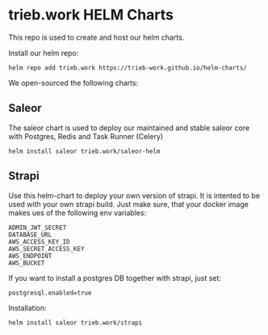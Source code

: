 # trieb.work HELM Charts
This repo is used to create and host our helm charts.

Install our helm repo:

```
helm repo add trieb.work https://trieb-work.github.io/helm-charts/
```

We open-sourced the following charts:

## Saleor
The saleor chart is used to deploy our maintained and stable saleor core with Postgres, Redis and Task Runner (Celery)
```
helm install saleor trieb.work/saleor-helm
```

## Strapi
Use this helm-chart to deploy your own version of strapi. It is intented to be used with your own strapi build. Just make sure, that your docker image makes ues of the following env variables: 
```
ADMIN_JWT_SECRET
DATABASE_URL
AWS_ACCESS_KEY_ID
AWS_SECRET_ACCESS_KEY
AWS_ENDPOINT
AWS_BUCKET
```

If you want to install a postgres DB together with strapi, just set:
```
postgresql.enabled=true
```

Installation: 

```
helm install saleor trieb.work/strapi
```
